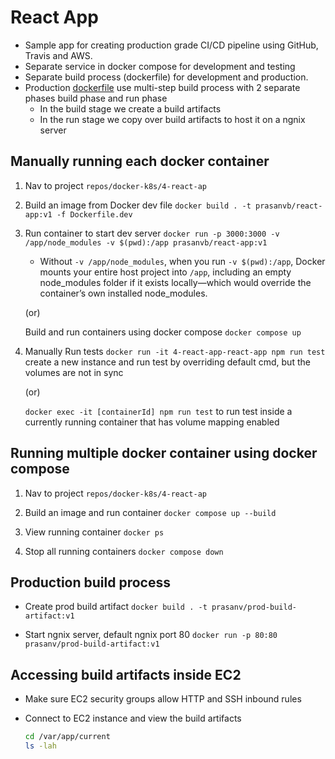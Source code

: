 # React App

- Sample app for creating production grade CI/CD pipeline using GitHub, Travis and AWS.
- Separate service in docker compose for development and testing
- Separate build process (dockerfile) for development and production.
- Production [dockerfile](4-react-app/Dockerfile) use multi-step build process with 2 separate phases build phase and run phase
  - In the build stage we create a build artifacts
  - In the run stage we copy over build artifacts to host it on a ngnix server

## Manually running each docker container

1. Nav to project
   `repos/docker-k8s/4-react-ap`

2. Build an image from Docker dev file
   `docker build . -t prasanvb/react-app:v1 -f Dockerfile.dev`

3. Run container to start dev server
   `docker run -p 3000:3000 -v /app/node_modules -v $(pwd):/app prasanvb/react-app:v1`

   - Without `-v /app/node_modules`, when you run `-v $(pwd):/app`, Docker mounts your entire host project into `/app`, including an empty node_modules folder if it exists locally—which would override the container’s own installed node_modules.

   (or)

   Build and run containers using docker compose
   `docker compose up`

4. Manually Run tests
   `docker run -it 4-react-app-react-app npm run test` create a new instance and run test by overriding default cmd, but the volumes are not in sync

   (or)

   `docker exec -it [containerId] npm run test` to run test inside a currently running container that has volume mapping enabled

## Running multiple docker container using docker compose

1. Nav to project
   `repos/docker-k8s/4-react-ap`

2. Build an image and run container
   `docker compose up --build`

3. View running container
   `docker ps`

4. Stop all running containers
   `docker compose down`

## Production build process

- Create prod build artifact
  `docker build . -t prasanv/prod-build-artifact:v1`

- Start ngnix server, default ngnix port 80
  `docker run -p 80:80 prasanv/prod-build-artifact:v1`

## Accessing build artifacts inside EC2

- Make sure EC2 security groups allow HTTP and SSH inbound rules
- Connect to EC2 instance and view the build artifacts

  ```bash
  cd /var/app/current
  ls -lah

  ```
